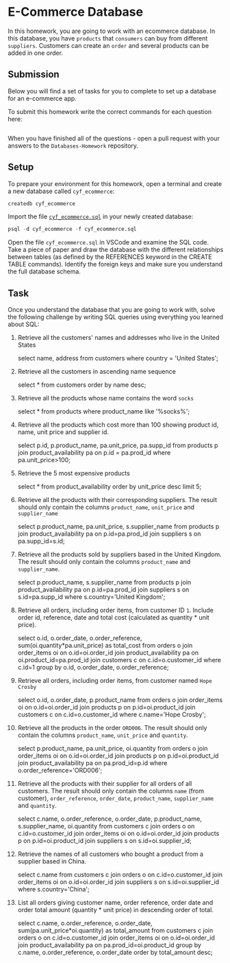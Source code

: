 # E-Commerce Database

In this homework, you are going to work with an ecommerce database. In this database, you have `products` that `consumers` can buy from different `suppliers`. Customers can create an `order` and several products can be added in one order.

## Submission

Below you will find a set of tasks for you to complete to set up a database for an e-commerce app.

To submit this homework write the correct commands for each question here:
```sql


```

When you have finished all of the questions - open a pull request with your answers to the `Databases-Homework` repository.

## Setup

To prepare your environment for this homework, open a terminal and create a new database called `cyf_ecommerce`:

```sql
createdb cyf_ecommerce
```

Import the file [`cyf_ecommerce.sql`](./cyf_ecommerce.sql) in your newly created database:

```sql
psql -d cyf_ecommerce -f cyf_ecommerce.sql

```

Open the file `cyf_ecommerce.sql` in VSCode and examine the SQL code. Take a piece of paper and draw the database with the different relationships between tables (as defined by the REFERENCES keyword in the CREATE TABLE commands). Identify the foreign keys and make sure you understand the full database schema.

## Task

Once you understand the database that you are going to work with, solve the following challenge by writing SQL queries using everything you learned about SQL:

1. Retrieve all the customers' names and addresses who live in the United States

    select name, address from customers where country = 'United States';

2. Retrieve all the customers in ascending name sequence

    select * from customers order by name desc;

3. Retrieve all the products whose name contains the word `socks`

    select * from products where product_name like '%socks%';

4. Retrieve all the products which cost more than 100 showing product id, name, unit price and supplier id.

     select p.id, p.product_name, pa.unit_price, pa.supp_id from products p join product_availability pa on p.id = pa.prod_id where pa.unit_price>100;

5. Retrieve the 5 most expensive products

    select * from product_availability order by unit_price desc limit 5;

6. Retrieve all the products with their corresponding suppliers. The result should only contain the columns `product_name`, `unit_price` and `supplier_name`

    select p.product_name, pa.unit_price, s.supplier_name from products p join product_availability pa on p.id=pa.prod_id join suppliers s on pa.supp_id=s.id;

7. Retrieve all the products sold by suppliers based in the United Kingdom. The result should only contain the columns `product_name` and `supplier_name`.

    select p.product_name, s.supplier_name from products p join product_availability pa on p.id=pa.prod_id join suppliers s on s.id=pa.supp_id where s.country='United Kingdom';

8. Retrieve all orders, including order items, from customer ID `1`. Include order id, reference, date and total cost (calculated as quantity * unit price).

    select o.id, o.order_date, o.order_reference, sum(oi.quantity*pa.unit_price) as total_cost from orders o join order_items oi on o.id=oi.order_id join product_availability pa on oi.product_id=pa.prod_id join customers c on c.id=o.customer_id where c.id=1 group by o.id, o.order_date, o.order_reference;

9. Retrieve all orders, including order items, from customer named `Hope Crosby`

    select o.id, o.order_date, p.product_name from orders o join order_items oi on o.id=oi.order_id join products p on p.id=oi.product_id join customers c on c.id=o.customer_id where c.name='Hope Crosby';

10. Retrieve all the products in the order `ORD006`. The result should only contain the columns `product_name`, `unit_price` and `quantity`.

     select p.product_name, pa.unit_price, oi.quantity from orders o join order_items oi on o.id=oi.order_id join products p on p.id=oi.product_id join product_availability pa on pa.prod_id=p.id where o.order_reference='ORD006'; 

11. Retrieve all the products with their supplier for all orders of all customers. The result should only contain the columns `name` (from customer), `order_reference`, `order_date`, `product_name`, `supplier_name` and `quantity`.

    select c.name, o.order_reference, o.order_date, p.product_name, s.supplier_name, oi.quantity from customers c join orders o on c.id=o.customer_id join order_items oi on o.id=oi.order_id join products p on p.id=oi.product_id join suppliers s on s.id=oi.supplier_id; 

12. Retrieve the names of all customers who bought a product from a supplier based in China.

    select c.name from customers c join orders o on c.id=o.customer_id join order_items oi on o.id=oi.order_id join suppliers s on s.id=oi.supplier_id where s.country='China'; 

13. List all orders giving customer name, order reference, order date and order total amount (quantity * unit price) in descending order of total.
   
    select c.name, o.order_reference, o.order_date, sum(pa.unit_price*oi.quantity) as total_amount from customers c join orders o on c.id=o.customer_id join order_items oi on o.id=oi.order_id join product_availability pa on pa.prod_id=oi.product_id group by c.name, o.order_reference, o.order_date order by total_amount desc;
